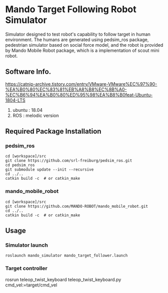 # Mando Target Following Robot Simulator
Simulator designed to test robot's capability to follow target in human environment. The humans are generated using pedsim_ros package, pedestrian simulator based on social force model, and the robot is provided by Mando Mobile Robot package, which is a implementation of scout mini robot.

## Software Info.  
https://catnip-archive.tistory.com/entry/VMware-VMware%EC%97%90-%EA%B0%80%EC%83%81%EB%A8%B8%EC%8B%A0-%EC%B6%94%EA%B0%80%ED%95%98%EA%B8%B0feat-Ubuntu-1804-LTS    
1. ubuntu : 18.04
2. ROS : melodic version

## Required Package Installation
### pedsim_ros
```
cd [workspace]/src
git clone https://github.com/srl-freiburg/pedsim_ros.git  
cd pedsim_ros
git submodule update --init --recursive
cd ../..
catkin build -c  # or catkin_make
```
### mando_mobile_robot
```
cd [workspace]/src
git clone https://github.com/MANDO-ROBOT/mando_mobile_robot.git
cd ../..
catkin build -c  # or catkin_make
```

## Usage
### Simulator launch
```
roslaunch mando_simulator mando_target_follower.launch 
```
### Target controller
rosrun teleop_twist_keyboard teleop_twist_keyboard.py cmd_vel:=target/cmd_vel
```
